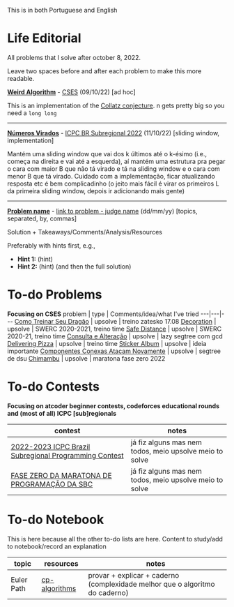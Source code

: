 This is in both Portuguese and English

# Life Editorial
All problems that I solve after october 8, 2022.

Leave two spaces before and after each problem to make this more readable.


**[Weird Algorithm](cses/weird_algorithm.cpp)** - [CSES](https://cses.fi/problemset/task/1068/) (09/10/22) [ad hoc]

This is an implementation of the [Collatz conjecture](https://en.wikipedia.org/wiki/Collatz_conjecture).
n gets pretty big so you need a `long long`

---

**[Números Virados](icpc/subbr2022/n.cpp)** - [ICPC BR Subregional 2022](https://codeforces.com/gym/103960) (11/10/22) [sliding window, implementation]

Mantém uma sliding window que vai dos k últimos até o k-ésimo (i.e., começa na direita e vai até a esquerda), aí mantém uma estrutura pra pegar o cara com maior B que não tá virado e tá na sliding window e o cara com menor B que tá virado. Cuidado com a implementação, ficar atualizando resposta etc é bem complicadinho (o jeito mais fácil é virar os primeiros L da primeira sliding window, depois ir adicionando mais gente)

---

**[Problem name](readme.md)** - [link to problem - judge name](readme.md) (dd/mm/yy) [topics, separated, by, commas]

Solution + Takeaways/Comments/Analysis/Resources

Preferably with hints first, e.g.,
- **Hint 1:** (hint)
- **Hint 2:** (hint)
(and then the full solution)


# To-do Problems
**Focusing on CSES**
problem | type | Comments/idea/what I've tried
---|---|---
[Como Treinar Seu Dragão](https://www.beecrowd.com.br/judge/pt/problems/view/1851) | upsolve | treino zatesko 17.08
[Decoration](https://codeforces.com/gym/103081/problem/G) | upsolve | SWERC 2020-2021, treino time
[Safe Distance](https://codeforces.com/gym/103081/problem/C) | upsolve | SWERC 2020-21, treino time
[Consulta e Alteração](https://www.beecrowd.com.br/judge/pt/problems/view/3306?) | upsolve | lazy segtree com gcd
[Delivering Pizza](https://codeforces.com/gym/103274/problem/D) | upsolve | treino time
[Sticker Album](https://codeforces.com/gym/102861/problem/A) | upsolve | ideia importante
[Componentes Conexas Atacam Novamente](https://codeforces.com/gym/102020/problem/C) | upsolve | segtree de dsu
[Chimambu](https://www.beecrowd.com.br/judge/pt/challenges/view/685/3) | upsolve | maratona fase zero 2022

# To-do Contests
**Focusing on atcoder beginner contests, codeforces educational rounds and (most of all) ICPC [sub]regionals**

contest | notes
---|---
[2022-2023 ICPC Brazil Subregional Programming Contest](https://codeforces.com/gym/103960) | já fiz alguns mas nem todos, meio upsolve meio to solve
[FASE ZERO DA MARATONA DE PROGRAMAÇÃO DA SBC](https://www.beecrowd.com.br/judge/pt/contests/view/685) | já fiz alguns mas nem todos, meio upsolve meio to solve

# To-do Notebook
This is here because all the other to-do lists are here. Content to study/add to notebook/record an explanation

topic | resources | notes
---|---|--
Euler Path | [cp-algorithms](https://cp-algorithms.com/graph/euler_path.html) | provar + explicar + caderno (complexidade melhor que o algoritmo do caderno)

